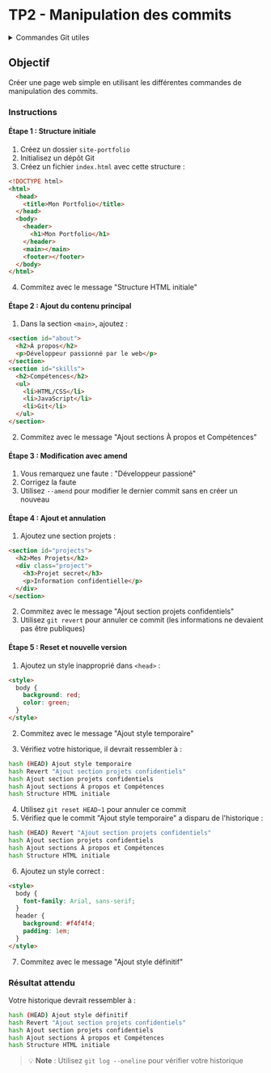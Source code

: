 # TP2 - Manipulation des commits

<details>
<summary>Commandes Git utiles</summary>

## Navigation et modification

```bash
# Voir l'historique
git log --oneline

# Modifier le dernier commit
git commit --amend -m "message"
git commit --amend --no-edit

# Annuler des modifications
git revert hash_commit
git reset HEAD~1
```

</details>

## Objectif

Créer une page web simple en utilisant les différentes commandes de manipulation des commits.

### Instructions

#### Étape 1 : Structure initiale

1. Créez un dossier `site-portfolio`
2. Initialisez un dépôt Git
3. Créez un fichier `index.html` avec cette structure :

```html
<!DOCTYPE html>
<html>
  <head>
    <title>Mon Portfolio</title>
  </head>
  <body>
    <header>
      <h1>Mon Portfolio</h1>
    </header>
    <main></main>
    <footer></footer>
  </body>
</html>
```

4. Commitez avec le message "Structure HTML initiale"

#### Étape 2 : Ajout du contenu principal

1. Dans la section `<main>`, ajoutez :

```html
<section id="about">
  <h2>À propos</h2>
  <p>Développeur passionné par le web</p>
</section>
<section id="skills">
  <h2>Compétences</h2>
  <ul>
    <li>HTML/CSS</li>
    <li>JavaScript</li>
    <li>Git</li>
  </ul>
</section>
```

2. Commitez avec le message "Ajout sections À propos et Compétences"

#### Étape 3 : Modification avec amend

1. Vous remarquez une faute : "Développeur passioné"
2. Corrigez la faute
3. Utilisez `--amend` pour modifier le dernier commit sans en créer un nouveau

#### Étape 4 : Ajout et annulation

1. Ajoutez une section projets :

```html
<section id="projects">
  <h2>Mes Projets</h2>
  <div class="project">
    <h3>Projet secret</h3>
    <p>Information confidentielle</p>
  </div>
</section>
```

2. Commitez avec le message "Ajout section projets confidentiels"
3. Utilisez `git revert` pour annuler ce commit (les informations ne devaient pas être publiques)

#### Étape 5 : Reset et nouvelle version

1. Ajoutez un style inapproprié dans `<head>` :

```html
<style>
  body {
    background: red;
    color: green;
  }
</style>
```

2. Commitez avec le message "Ajout style temporaire"

3. Vérifiez votre historique, il devrait ressembler à :

```bash
hash (HEAD) Ajout style temporaire
hash Revert "Ajout section projets confidentiels"
hash Ajout section projets confidentiels
hash Ajout sections À propos et Compétences
hash Structure HTML initiale
```

4. Utilisez `git reset HEAD~1` pour annuler ce commit
5. Vérifiez que le commit "Ajout style temporaire" a disparu de l'historique :

```bash
hash (HEAD) Revert "Ajout section projets confidentiels"
hash Ajout section projets confidentiels
hash Ajout sections À propos et Compétences
hash Structure HTML initiale
```

6. Ajoutez un style correct :

```html
<style>
  body {
    font-family: Arial, sans-serif;
  }
  header {
    background: #f4f4f4;
    padding: 1em;
  }
</style>
```

7. Commitez avec le message "Ajout style définitif"

### Résultat attendu

Votre historique devrait ressembler à :

```bash
hash (HEAD) Ajout style définitif
hash Revert "Ajout section projets confidentiels"
hash Ajout section projets confidentiels
hash Ajout sections À propos et Compétences
hash Structure HTML initiale
```

> 💡 **Note** : Utilisez `git log --oneline` pour vérifier votre historique
